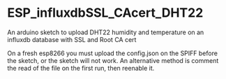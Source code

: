 # ESP_influxdbSSL_CAcert_DHT22
An arduino sketch to upload DHT22 humidity and temperature on an influxdb database with SSL and Root CA cert

On a fresh esp8266 you must upload the config.json on the SPIFF before the sketch, or the sketch will not work.
An alternative method is comment the read of the file on the first run, then reenable it.
